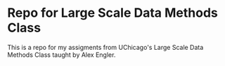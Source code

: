 # Repo for Large Scale Data Methods Class

This is a repo for my assigments from UChicago's Large Scale Data Methods Class taught by Alex Engler.
